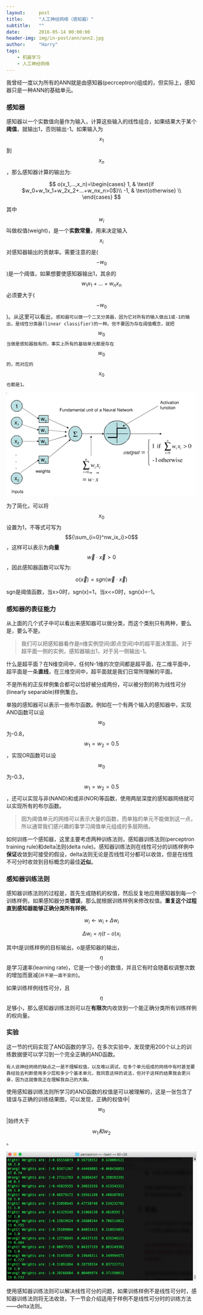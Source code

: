 ```yaml
---
layout:     post
title:      "人工神经网络（感知器）"
subtitle:   ""
date:       2016-05-14 00:00:00
header-img: img/in-post/ann/ann2.jpg
author:     "Harry"
tags:
    - 机器学习
    - 人工神经网络
---
```


我曾经一度以为所有的ANN就是由感知器(pecrceptron)组成的，但实际上，感知器只是一种ANN的基础单元。

### 感知器

感知器以一个实数值向量作为输入，计算这些输入的线性组合，如果结果大于某个**阈值**，就输出1，否则输出-1。如果输入为$$x_1$$到$$x_n$$，那么感知器计算的输出为:

$$
	o(x_1,...,x_n)=\begin{cases} 
						1,  & \text{if $w_0+w_1x_1+w_2x_2+...+w_nx_n>0$}\\ 
						-1, & \text{otherwise} \\ 
					\end{cases} 			
$$

其中$$w_i$$叫做权值(weight)，是一个**实数常量**，用来决定输入$$x_i$$对感知器输出的贡献率。需要注意的是($$-w_0$$)是一个阈值，如果想要使感知器输出1，其余的$$w_1x_1+...+w_nx_n$$必须要大于($$-w_0$$)。从这里可以看出，`感知器可以做一个二叉分类器，因为它对所有的输入做出1或-1的输出，是线性分类器(linear classifier)的一种。但不要因为存在阈值概念，就把`$$w_0$$`当做是感知器独有的，事实上所有的基础单元都是存在`$$w_0$$`的，而对应的`$$x_0$$`也都是1。`

![感知器](/img/in-post/ann/perceptron/perceptron.png)

为了简化，可以将$$x_0$$设置为1，不等式可写为$${\sum_{i=0}^nw_ix_i}>0$$，这样可以表示为**向量**$$\vec w\cdot\vec x>0$$，因此感知器函数可以写为:

$$o(\vec x)=sgn(\vec w\cdot\vec x)$$

sgn是阈值函数，当x>0时，sgn(x)=1，当x<=0时，sgn(x)=-1。

### 感知器的表征能力

从上面的几个式子中可以看出来感知器可以做分类，而这个类别只有两种，要么是，要么不是。

>我们可以把感知器看作是n维实例空间(即点空间)中的超平面决策面。对于超平面一侧的实例，感知器输出1，对于另一侧输出-1。

什么是超平面？在N维空间中，任何N-1维的次空间都是超平面，在二维平面中，超平面是一条**直线**，在三维空间中，超平面就是我们日常所理解的平面。

不是所有的正反样例集合都可以恰好被分成两份，可以被分割的称为线性可分(linearly separable)样例集合。

单独的感知器可以表示一些布尔函数。例如在一个有两个输入的感知器中，实现AND函数可以设$$w_0$$为-0.8，$$w_1=w_2=0.5$$，实现OR函数可以设$$w_0$$为-0.3，$$w_1=w_2=0.5$$，还可以实现与非(NAND)和或非(NOR)等函数，使用两层深度的感知器网络就可以实现所有的布尔函数。

>因为阈值单元的网络可以表示大量的函数，而单独的单元不能做到这一点，所以通常我们感兴趣的事学习阈值单元组成的多层网络。

如何训练一个感知器，这里主要考虑两种训练法则，感知器训练法则(perceptron training rule)和delta法则(delta rule)。感知器训练法则在线性可分的训练样例中**保证**收敛到可接受的假设，delta法则无论是否线性可分都可以收敛，但是在线性不可分时收敛到目标概念的最佳**近似**。

### 感知器训练法则

感知器训练法则的过程是，首先生成随机的权值，然后反复地应用感知器到每一个训练样例，如果感知器分类**错误**，那么就根据训练样例来修改权值。**重复这个过程直到感知器能够正确分类所有样例**。

$$
	w_i\leftarrow w_i+\Delta w_i
$$

$$
	\Delta w_i=\eta (t-o)x_i
$$

其中t是训练样例的目标输出，o是感知器的输出，$$\eta$$是学习速率(learning rate)，它是一个很小的数值，并且它有时会随着权调整次数的增加而衰减(`并不是一直不变的`)。

如果训练样例线性可分，且$$\eta$$足够小，那么感知器训练法则可以在**有限次**内收敛到一个能正确分类所有训练样例的权向量。

### 实验

这一节的代码实现了AND函数的学习，在多次实验中，发现使用200个以上的训练数据便可以学习到一个完全正确的AND函数。

`有人说神经网络的缺点之一是不理解权值，以及难以调试，在多个单元组成的网络中有时甚至要靠经验去判断使用多少层和多少个基本单元，我同意这样的说法，但对于这样的结果我会更兴奋，因为这就像我正在理解我自己的大脑。`

使用感知器训练法则所学习的AND函数的权值是可以被理解的，这是一张包含了错误与正确的训练结果图，可以发现，正确的权值中\|$$w_0$$\|始终大于$$w_1和w_2$$。

![感知器训练法则结果](/img/in-post/ann/perceptron/perceptron-result.png)

使用感知器训练法则可以解决线性可分的问题，如果训练样例不是线性可分时，感知器训练法则将无法收敛，下一节会介绍适用于样例不是线性可分时的训练方法——delta法则。
